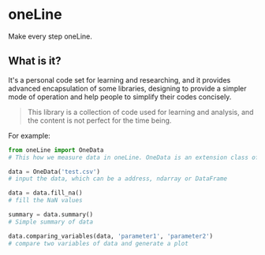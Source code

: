 # oneLine

 Make every step oneLine. 

## What is it?

It's a personal code set for learning and researching, and it provides advanced encapsulation of some libraries, designing to provide a simpler mode of operation and help people to simplify their codes concisely.

> This library is a collection of code used for learning and analysis, and the content is not perfect for the time being.

For example:

```python
from oneLine import OneData
# This how we measure data in oneLine. OneData is an extension class of DataFrame.

data = OneData('test.csv')
# input the data, which can be a address, ndarray or DataFrame

data = data.fill_na()
# fill the NaN values

summary = data.summary()
# Simple summary of data

data.comparing_variables(data, 'parameter1', 'parameter2')
# compare two variables of data and generate a plot
```


